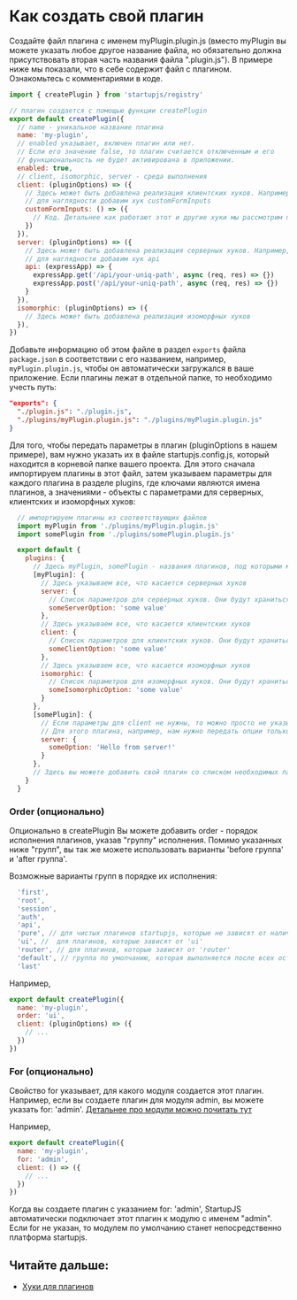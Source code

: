# Как создать свой плагин

Создайте файл плагина с именем myPlugin.plugin.js (вместо myPlugin вы можете указать любое другое название файла, но обязательно должна присутствовать вторая часть названия файла ".plugin.js"). В примере ниже мы показали, что в себе содержит файл с плагином. Ознакомьтесь с комментариями в коде.

```js
import { createPlugin } from 'startupjs/registry'

// плагин создается с помощью функции createPlugin
export default createPlugin({
  // name - уникальное название плагина
  name: 'my-plugin',
  // enabled указывает, включен плагин или нет.
  // Если его значение false, то плагин считается отключенным и его
  // функциональность не будет активирована в приложении.
  enabled: true,
  // client, isomorphic, server - среда выполнения
  client: (pluginOptions) => ({
    // Здесь может быть добавлена реализация клиентских хуков. Например,
    // для наглядности добавим хук customFormInputs
    customFormInputs: () => ({
      // Код. Детальнее как работают этот и другие хуки мы рассмотрим позже
    })
  }),
  server: (pluginOptions) => ({
    // Здесь может быть добавлена реализация серверных хуков. Например,
    // для наглядности добавим хук api
    api: (expressApp) => {
      expressApp.get('/api/your-uniq-path', async (req, res) => {})
      expressApp.post('/api/your-uniq-path', async (req, res) => {})
    }
  }),
  isomorphic: (pluginOptions) => ({
    // Здесь может быть добавлена реализация изоморфных хуков
  }),
})
```

Добавьте информацию об этом файле в раздел `exports` файла `package.json` в соответствии с его названием, например, `myPlugin.plugin.js`, чтобы он автоматически загружался в ваше приложение. Если плагины лежат в отдельной папке, то необходимо учесть путь:

```json
"exports": {
  "./plugin.js": "./plugin.js",
  "./plugins/myPlugin.plugin.js": "./plugins/myPlugin.plugin.js"
}
```

Для того, чтобы передать параметры в плагин (pluginOptions в нашем примере), вам нужно указать их в файле startupjs.config.js, который находится в корневой папке вашего проекта. Для этого сначала импортируем плагины в этот файл, затем указываем параметры для каждого плагина в разделе plugins, где ключами являются имена плагинов, а значениями - объекты с параметрами для серверных, клиентских и изоморфных хуков:

```js
  // импортируем плагины из соответствующих файлов
  import myPlugin from './plugins/myPlugin.plugin.js'
  import somePlugin from './plugins/somePlugin.plugin.js'

  export default {
    plugins: {
      // Здесь myPlugin, somePlugin - названия плагинов, под которыми мы их импортировали
      [myPlugin]: {
        // Здесь указываем все, что касается серверных хуков
        server: {
          // Список параметров для серверных хуков. Они будут храниться в pluginOptions и доступны в хуках.
          someServerOption: 'some value'
        },
        // Здесь указываем все, что касается клиентских хуков
        client: {
          // Список параметров для клиентских хуков. Они будут храниться в pluginOptions и доступны в хуках.
          someClientOption: 'some value'
        },
        // Здесь указываем все, что касается изоморфных хуков
        isomorphic: {
          // Список параметров для изоморфных хуков. Они будут храниться в pluginOptions и доступны в хуках.
          someIsomorphicOption: 'some value'
        }
      },
      [somePlugin]: {
        // Eсли параметры для client не нужны, то можно просто не указывать этот блок. Аналогично с server и isomorphic
        // Для этого плагина, например, нам нужно передать опции только для серверных хуков.
        server: {
          someOption: 'Hello from server!'
        }
      },
      // Здесь вы можете добавить свой плагин со списком необходимых параметров.
    }
  }
```

### Order (опционально)

Опционально в createPlugin Вы можете добавить order - порядок исполнения плагинов, указав "группу" исполнения.
Помимо указанных ниже "групп", вы так же можете использовать варианты 'before группа' и 'after группа'.

Возможные варианты групп в порядке их исполнения:

```js
  'first',
  'root',
  'session',
  'auth',
  'api',
  'pure', // для чистых плагинов startupjs, которые не зависят от наличия 'ui' или 'router'
  'ui', //  для плагинов, которые зависят от 'ui'
  'router', // для плагинов, которые зависят от 'router'
  'default', // группа по умолчанию, которая выполняется после всех остальных
  'last'
```

Например,

```js
export default createPlugin({
  name: 'my-plugin',
  order: 'ui',
  client: (pluginOptions) => ({
    // ...
  })
})
```

### For (опционально)

Свойство for указывает, для какого модуля создается этот плагин. Например, если вы создаете плагин для модуля admin, вы можете указать for: 'admin'. [Детальнее про модули можно почитать тут](https://github.com/startupjs/startupjs/blob/master/packages/startupjs/aboutModules.ru.md)

Например,

```js
export default createPlugin({
  name: 'my-plugin',
  for: 'admin',
  client: () => ({
    // ...
  })
})
```

Когда вы создаете плагин с указанием for: 'admin', StartupJS автоматически подключает этот плагин к модулю с именем "admin".
Если for не указан, то модулем по умолчанию станет непосредственно платформа startupjs.


## Читайте дальше:
- [Хуки для плагинов](https://github.com/startupjs/startupjs/blob/master/packages/startupjs/README.ru.md)
